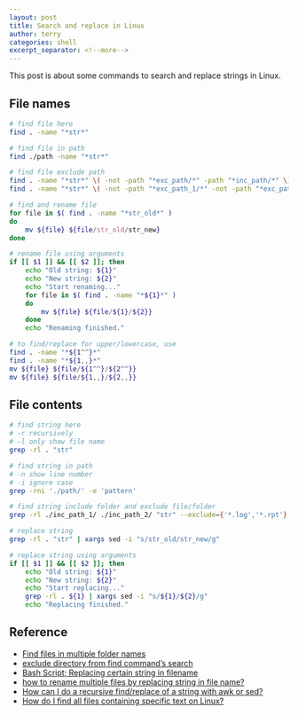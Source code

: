 ```yaml
---
layout: post
title: Search and replace in Linux
author: terry
categories: shell
excerpt_separator: <!--more-->
---
```


This post is about some commands to search and replace strings in Linux.
<!--more-->

## File names

```sh
# find file here
find . -name "*str*"

# find file in path
find ./path -name "*str*"

# find file exclude path
find . -name "*str*" \( -not -path "*exc_path/*" -path "*inc_path/*" \)
find . -name "*str*" \( -not -path "*exc_path_1/*" -not -path "*exc_path_2/*" -or -path "*inc_path_1/*" -or -path "*inc_path_2/*" \)

# find and rename file
for file in $( find . -name "*str_old*" )
do
    mv ${file} ${file/str_old/str_new}
done

# rename file using arguments
if [[ $1 ]] && [[ $2 ]]; then
    echo "Old string: ${1}"
    echo "New string: ${2}"
    echo "Start renaming..."
    for file in $( find . -name "*${1}*" )
    do
        mv ${file} ${file/${1}/${2}}
    done
    echo "Renaming finished."

# to find/replace for upper/lowercase, use
find . -name "*${1^^}*"
find . -name "*${1,,}*"
mv ${file} ${file/${1^^}/${2^^}}
mv ${file} ${file/${1,,}/${2,,}}
```

## File contents

```sh
# find string here
# -r recursively
# -l only show file name
grep -rl . "str"

# find string in path
# -n show line number
# -i ignore case
grep -rni './path/' -e 'pattern'

# find string include folder and exclude file/folder
grep -rl ./inc_path_1/ ./inc_path_2/ "str" --exclude={'*.log','*.rpt'} --exclude-dir={.svn,'report'}

# replace string
grep -rl . "str" | xargs sed -i "s/str_old/str_new/g"

# replace string using arguments
if [[ $1 ]] && [[ $2 ]]; then
    echo "Old string: ${1}"
    echo "New string: ${2}"
    echo "Start replacing..."
    grep -rl . ${1} | xargs sed -i "s/${1}/${2}/g"
    echo "Replacing finished."
```

## Reference

* [Find files in multiple folder names](https://unix.stackexchange.com/questions/60849/find-files-in-multiple-folder-names)
* [exclude directory from find command’s search](https://linuxconfig.org/how-to-explicitly-exclude-directory-from-find-command-s-search)
* [Bash Script; Replacing certain string in filename](https://stackoverflow.com/questions/34986746/bash-script-replacing-certain-string-in-filename-with-another-string-using-find)
* [how to rename multiple files by replacing string in file name?](https://unix.stackexchange.com/questions/175135/how-to-rename-multiple-files-by-replacing-string-in-file-name-this-string-conta)
* [How can I do a recursive find/replace of a string with awk or sed?](https://stackoverflow.com/questions/1583219/how-can-i-do-a-recursive-find-replace-of-a-string-with-awk-or-sed)
* [How do I find all files containing specific text on Linux?](https://stackoverflow.com/questions/16956810/how-do-i-find-all-files-containing-specific-text-on-linux)
